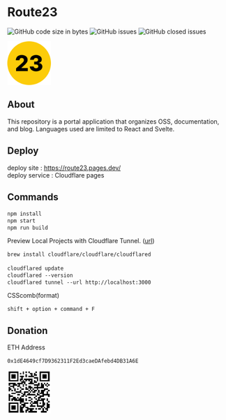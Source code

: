 # Route23
![GitHub code size in bytes](https://img.shields.io/github/languages/code-size/Route23/Route23?color=green)
![GitHub issues](https://img.shields.io/github/issues/Route23/Route23?color=green)
![GitHub closed issues](https://img.shields.io/github/issues-closed/Route23/Route23?color=red)

<img src="public/assets/route23.png" width="100px">

## About
This repository is a portal application that organizes OSS, documentation, and blog.
Languages used are limited to React and Svelte.

## Deploy
deploy site : https://route23.pages.dev/ <br>
deploy service : Cloudflare pages

## Commands
```
npm install
npm start
npm run build
```
Preview Local Projects with Cloudflare Tunnel. ([url](https://developers.cloudflare.com/pages/how-to/preview-with-cloudflare-tunnel))
```
brew install cloudflare/cloudflare/cloudflared

cloudflared update
cloudflared --version
cloudflared tunnel --url http://localhost:3000
```
CSScomb(format)
```
shift + option + command + F
```
## Donation
ETH Address
```
0x1dE4649cf7D9362311F2Ed3caeDAfebd4DB31A6E
```
<img src="public/assets/donation-address.png" width="100">
